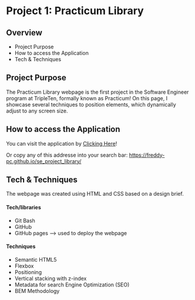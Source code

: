 # Project 1: Practicum Library

## Overview

- Project Purpose
- How to access the Application
- Tech & Techniques

## Project Purpose

The Practicum Library webpage is the first project in the Software Engineer program at TripleTen, formally known as Practicum! On this page, I showcase several techniques to position elements, which dynamically adjust to any screen size.

## How to access the Application

You can visit the application by [Clicking Here](https://freddy-pc.github.io/se_project_library/)!

Or copy any of this addresse into your search bar:
https://freddy-pc.github.io/se_project_library/

## Tech & Techniques

The webpage was created using HTML and CSS based on a design brief.

#### Tech/libraries

- Git Bash
- GitHub
- GitHub pages --> used to deploy the webpage

#### Techniques

- Semantic HTML5
- Flexbox
- Positioning
- Vertical stacking with z-index
- Metadata for search Engine Optimization (SEO)
- BEM Methodology

